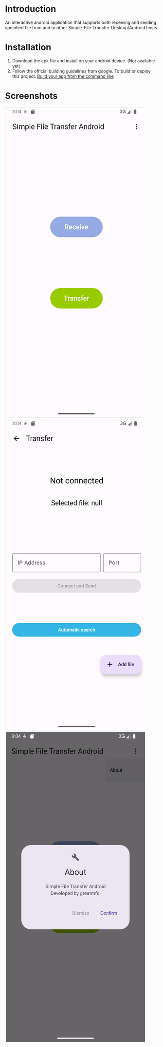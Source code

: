 # Introduction

An interactive android application that supports both receiving and sending specified file from and to other Simple-File-Transfer-Desktop/Android hosts.

# Installation

1. Download the apk file and install on your android device. (Not available yet)
2. Follow the official building guidelines from google. To build or deploy this project.
   [Build your app from the command line](https://developer.android.com/build/building-cmdline)

# Screenshots

![](./pics/pic1.png)![](./pics/pic2.png)![](./pics/pic3.png)
